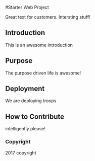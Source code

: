 #Starter Web Project

Great text for customers. Intersting stuff!

## Introduction

This is an awesome introduction

## Purpose

The purpose driven life is awesome!

## Deployment

We are deploying troops

## How to Contribute

intelligently please!

### Copyright

2017 copyright